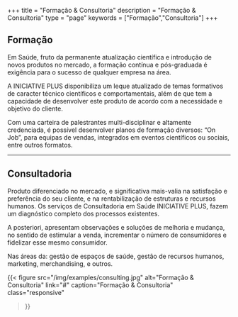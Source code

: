 +++
title = "Formação & Consultoria"
description = "Formação & Consultoria"
type = "page"
keywords = ["Formação","Consultoria"]
+++

## Formação

Em Saúde, fruto da permanente atualização científica e introdução de novos produtos no mercado, a formação contínua e pós-graduada é exigência para o sucesso de qualquer empresa na área.

A INICIATIVE PLUS disponibiliza um leque atualizado de temas formativos de caracter técnico científicos e comportamentais, além de que tem a capacidade de desenvolver este produto de acordo com a necessidade e objetivo do cliente.

Com uma carteira de palestrantes multi-disciplinar e altamente credenciada, é possível desenvolver planos de formação diversos: “On Job”, para equipas de vendas, integrados em eventos científicos ou sociais, entre outros formatos.

---

## Consultadoria

Produto diferenciado no mercado, e significativa mais-valia na satisfação e preferência do seu cliente, e na rentabilização de estruturas e recursos humanos. Os serviços de Consultadoria em Saúde INICIATIVE PLUS, fazem um diagnóstico completo dos processos existentes.

A posteriori, apresentam observações e soluções de melhoria e mudança, no sentido de estimular a venda, incrementar o número de consumidores e fidelizar esse mesmo consumidor.

Nas áreas da: gestão de espaços de saúde, gestão de recursos humanos, marketing, merchandising, e outros.

{{< figure
  src="/img/examples/consulting.jpg"
  alt="Formação & Consultoria"
  link="#"
  caption="Formação & Consultoria"
  class="responsive"
>}}